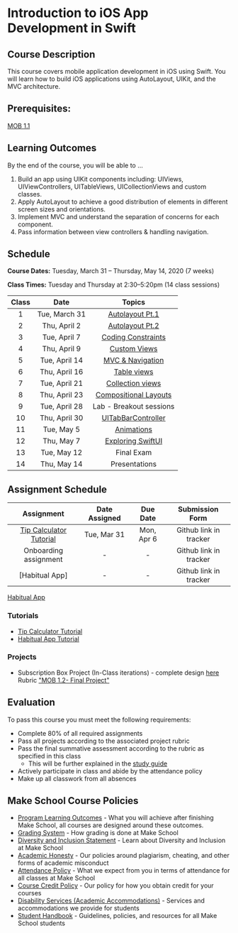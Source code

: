 # Introduction to iOS App Development in Swift

## Course Description

This course covers mobile application development in iOS using Swift. You will learn how to build iOS applications using AutoLayout, UIKit, and the MVC architecture.

## Prerequisites:

[MOB 1.1](https://github.com/Make-School-Courses/MOB-1.1-Introduction-to-Swift)

## Learning Outcomes

By the end of the course, you will be able to ...

1. Build an app using UIKit components including: UIViews, UIViewControllers, UITableViews, UICollectionViews and custom classes.
1.  Apply AutoLayout to achieve a good distribution of elements in different screen sizes and orientations.
1. Implement MVC and understand the separation of concerns for each component.
1. Pass information between view controllers & handling navigation.

## Schedule

**Course Dates:** Tuesday, March 31 – Thursday, May 14, 2020 (7 weeks)

**Class Times:** Tuesday and Thursday at 2:30–5:20pm (14 class sessions)

| Class |          Date          |                 Topics                  |
|:-----:|:----------------------:|:---------------------------------------:|
|  1 |  Tue, March 31             | [Autolayout Pt.1]                  |
|  2 |  Thu, April 2              | [Autolayout Pt.2]                  |
|  3 |  Tue, April 7              | [Coding Constraints]               |
|  4 |  Thu, April 9              | [Custom Views]                     |
|  5 |  Tue, April 14             | [MVC & Navigation]                 |
|  6 |  Thu, April 16             | [Table views]                      |
|  7 |  Tue, April 21             | [Collection views]                 |
|  8 |  Thu, April 23             | [Compositional Layouts]            |
|  9 |  Tue, April 28             | Lab - Breakout sessions            |
| 10 |  Thu, April 30             | [UITabBarController]               
| 11 |  Tue, May 5                | [Animations]                       |
| 12 |  Thu, May 7                | [Exploring SwiftUI]                |
| 13 |  Tue, May 12               | Final Exam|
| 14 |  Thu, May 14               | Presentations |


[Autolayout Pt.1]: Lessons/01-Autolayout/README.md
[Autolayout Pt.2]: Lessons/02-AutoLayout/README.md
[Coding Constraints]: Lessons/03-CodingConstraints/README.md
[Custom Views]: Lessons/04-CustomViews/README.md
[MVC & Navigation]: Lessons/05-Intro-to-MVC/README.md
[Table views]: Lessons/06-TableViews/README.md
[Collection views]: Lessons/07-CollectionViews/README.md
[Compositional Layouts]: Lessons/08-CompositionalLayouts/README.md
[UITabBarController]: Lessons/09-TabBarController/README.md
[Animations]: Lessons/10-Animations/README.md
[Exploring SwiftUI]: Lessons/11-SwiftUI/README.md

## Assignment Schedule

|    Assignment             | Date Assigned |   Due Date   |     Submission Form     |
|:-------------------------:|:-------------:|:------------:|:-----------------------:|
| [Tip Calculator Tutorial] |  Tue, Mar 31  |  Mon, Apr 6  | Github link in tracker  |
| Onboarding assignment     |  -  |  -  | Github link in tracker  |
| [Habitual App]            | -   |  -   | Github link in tracker  |

[Onboarding assignment]: https://github.com/Make-School-Courses/MOB-1.2-Introduction-to-iOS-Development/blob/master/Lessons/03-CodingConstraints/assignments/onboarding.md
[Tip Calculator Tutorial]: https://www.makeschool.com/online-courses/tutorials/build-a-tip-calculator-in-swift-4/intro-tip-calculator
[Habitual App](https://www.makeschool.com/academy/track/habitual-tutorial---swift-4)

### Tutorials

- [Tip Calculator Tutorial](https://www.makeschool.com/online-courses/tutorials/build-a-tip-calculator-in-swift-4/intro-tip-calculator)
- [Habitual App Tutorial](https://www.makeschool.com/academy/track/habitual-tutorial---swift-4)

### Projects

- Subscription Box Project (In-Class iterations) - complete design [here](https://scene.zeplin.io/project/5e3b505d29276dd08ba41cc1)<br>
Rubric ["MOB 1.2- Final Project"](https://www.makeschool.com/rubrics/UnVicmljLTE4Mg==)

## Evaluation

To pass this course you must meet the following requirements:

- Complete 80% of all required assignments
- Pass all projects according to the associated project rubric
- Pass the final summative assessment according to the rubric as specified in this class
    - This will be further explained in the [study guide](StudyGuide.md)
- Actively participate in class and abide by the attendance policy
- Make up all classwork from all absences

## Make School Course Policies

- [Program Learning Outcomes](https://make.sc/program-learning-outcomes) - What you will achieve after finishing Make School, all courses are designed around these outcomes.
- [Grading System](https://make.sc/grading-system) - How grading is done at Make School
- [Diversity and Inclusion Statement](https://make.sc/diversity-and-inclusion-statement) - Learn about Diversity and Inclusion at Make School
- [Academic Honesty](https://make.sc/academic-honesty-policy) - Our policies around plagiarism, cheating, and other forms of academic misconduct
- [Attendance Policy](https://make.sc/attendance-policy) - What we expect from you in terms of attendance for all classes at Make School
- [Course Credit Policy](https://make.sc/course-credit-policy) - Our policy for how you obtain credit for your courses
- [Disability Services (Academic Accommodations)](https://make.sc/disability-services) - Services and accommodations we provide for students
- [Student Handbook](https://make.sc/student-handbook) - Guidelines, policies, and resources for all Make School students
